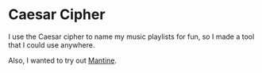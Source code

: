 # Caesar Cipher

I use the Caesar cipher to name my music playlists for fun, so I made a
tool that I could use anywhere.

Also, I wanted to try out [Mantine](https://mantine.dev/).
